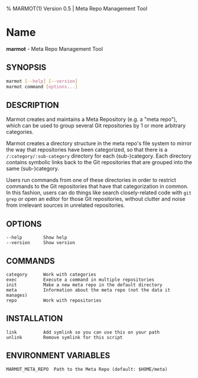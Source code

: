 % MARMOT(1) Version 0.5 | Meta Repo Management Tool

# Name

**marmot** - Meta Repo Management Tool

## SYNOPSIS

```sh
marmot [--help] [--version]
marmot command [options...]
```

## DESCRIPTION

Marmot creates and maintains a Meta Repository (e.g. a "meta repo"), which can
be used to group several Git repositories by 1 or more arbitrary categories.

Marmot creates a directory structure in the meta repo's file system to mirror
the way that repositories have been categorized, so that there is a
`/:category/:sub-category` directory for each (sub-)category.  Each directory
contains symbolic links back to the Git repositories that are grouped into
the same (sub-)category.

Users run commands from one of these directories in order to restrict
commands to the Git repositories that have that categorization in common.
In this fashion, users can do things like search closely-related
code with `git grep` or open an editor for those Git repositories, without
clutter and noise from irrelevant sources in unrelated repositories.

## OPTIONS

```text
--help        Show help
--version     Show version
```

## COMMANDS

```text
category      Work with categories
exec          Execute a command in multiple repositories
init          Make a new meta repo in the default directory
meta          Information about the meta repo (not the data it manages)
repo          Work with repositories
```

## INSTALLATION

```text
link          Add symlink so you can use this on your path
unlink        Remove symlink for this script
```

## ENVIRONMENT VARIABLES

```text
MARMOT_META_REPO  Path to the Meta Repo (default: $HOME/meta)
```
